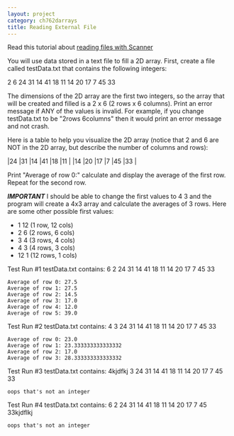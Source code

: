```yaml
---
layout: project
category: ch762darrays
title: Reading External File
---
```


Read this tutorial about [reading files with Scanner](/apcsa\ch762darrays\readingWithScanner/)

You will use data stored in a text file to fill a 2D array. First, create a file called testData.txt that contains the following integers:

2 6 24 31 14 41 18 11 14 20 17 7 45 33

The dimensions of the 2D array are the first two integers, so the array that will be created and filled is a 2 x 6 (2 rows x 6 columns). Print an error message if ANY of the values is invalid. For example, if you change testData.txt to be "2rows 6columns" then it would print an error message and not crash.

Here is a table to help you visualize the 2D array (notice that 2 and 6 are NOT in the 2D array, but describe the number of columns and rows):

|24	|31	|14	|41	|18	|11 |
|14	|20	|17	|7	|45	|33 |

Print "Average of row 0:" calculate and display the average of the first row. Repeat for the second row.

***IMPORTANT*** I should be able to change the first values to 4 3 and the program will create a 4x3 array and calculate the averages of 3 rows. Here are some other possible first values:

  - 1 12 (1 row, 12 cols)
  - 2 6 (2 rows, 6 cols)
  - 3 4 (3 rows, 4 cols)
  - 4 3 (4 rows, 3 cols)
  - 12 1 (12 rows, 1 cols)


Test Run #1 testData.txt contains: 6 2 24 31 14 41 18 11 14 20 17 7 45 33
```
Average of row 0: 27.5
Average of row 1: 27.5
Average of row 2: 14.5
Average of row 3: 17.0
Average of row 4: 12.0
Average of row 5: 39.0
```
Test Run #2 testData.txt contains: 4 3 24 31 14 41 18 11 14 20 17 7 45 33
```
Average of row 0: 23.0
Average of row 1: 23.333333333333332
Average of row 2: 17.0
Average of row 3: 28.333333333333332
```
Test Run #3 testData.txt contains: 4kjdfkj 3 24 31 14 41 18 11 14 20 17 7 45 33
```
oops that's not an integer
```
Test Run #4 testData.txt contains: 6 2 24 31 14 41 18 11 14 20 17 7 45 33kjdflkj
```
oops that's not an integer
```
